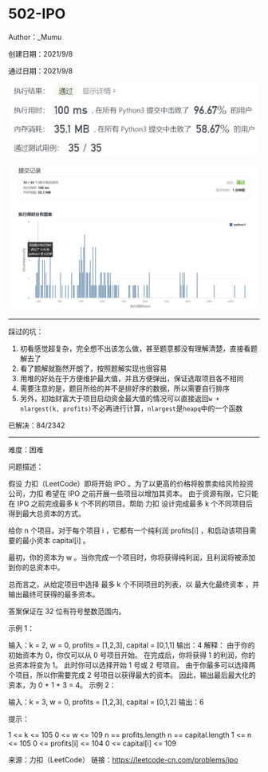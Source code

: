 # 502-IPO

Author：_Mumu

创建日期：2021/9/8

通过日期：2021/9/8

![](./通过截图2.jpg)

![](./通过截图1.jpg)

*****

踩过的坑：

1. 初看感觉超复杂，完全想不出该怎么做，甚至题意都没有理解清楚，直接看题解去了
2. 看了题解就豁然开朗了，按照题解实现也很容易
3. 用堆的好处在于方便维护最大值，并且方便弹出，保证选取项目各不相同
4. 需要注意的是，题目所给的并不是排好序的数据，所以需要自行排序
5. 另外，初始财富大于项目启动资金最大值的情况可以直接返回`w + nlargest(k, profits)`不必再进行计算，`nlargest`是`heapq`中的一个函数

已解决：84/2342

*****

难度：困难

问题描述：

假设 力扣（LeetCode）即将开始 IPO 。为了以更高的价格将股票卖给风险投资公司，力扣 希望在 IPO 之前开展一些项目以增加其资本。 由于资源有限，它只能在 IPO 之前完成最多 k 个不同的项目。帮助 力扣 设计完成最多 k 个不同项目后得到最大总资本的方式。

给你 n 个项目。对于每个项目 i ，它都有一个纯利润 profits[i] ，和启动该项目需要的最小资本 capital[i] 。

最初，你的资本为 w 。当你完成一个项目时，你将获得纯利润，且利润将被添加到你的总资本中。

总而言之，从给定项目中选择 最多 k 个不同项目的列表，以 最大化最终资本 ，并输出最终可获得的最多资本。

答案保证在 32 位有符号整数范围内。

 

示例 1：

输入：k = 2, w = 0, profits = [1,2,3], capital = [0,1,1]
输出：4
解释：
由于你的初始资本为 0，你仅可以从 0 号项目开始。
在完成后，你将获得 1 的利润，你的总资本将变为 1。
此时你可以选择开始 1 号或 2 号项目。
由于你最多可以选择两个项目，所以你需要完成 2 号项目以获得最大的资本。
因此，输出最后最大化的资本，为 0 + 1 + 3 = 4。
示例 2：

输入：k = 3, w = 0, profits = [1,2,3], capital = [0,1,2]
输出：6


提示：

1 <= k <= 105
0 <= w <= 109
n == profits.length
n == capital.length
1 <= n <= 105
0 <= profits[i] <= 104
0 <= capital[i] <= 109

来源：力扣（LeetCode）
链接：https://leetcode-cn.com/problems/ipo
